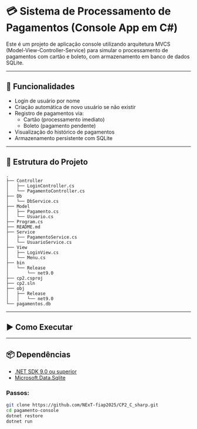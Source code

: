 # 💳 Sistema de Processamento de Pagamentos (Console App em C#)

Este é um projeto de aplicação console utilizando arquitetura MVCS (Model-View-Controller-Service) para simular o processamento de pagamentos com cartão e boleto, com armazenamento em banco de dados SQLite.

---

## 📌 Funcionalidades

- Login de usuário por nome
- Criação automática de novo usuário se não existir
- Registro de pagamentos via:
  - Cartão (processamento imediato)
  - Boleto (pagamento pendente)
- Visualização do histórico de pagamentos
- Armazenamento persistente com SQLite

---

## 🧱 Estrutura do Projeto

```
.
├── Controller
│   ├── LoginController.cs
│   └── PagamentoController.cs
├── Db
│   └── DbService.cs
├── Model
│   ├── Pagamento.cs
│   └── Usuario.cs
├── Program.cs
├── README.md
├── Service
│   ├── PagamentoService.cs
│   └── UsuarioService.cs
├── View
│   ├── LoginView.cs
│   └── Menu.cs
├── bin
│   └── Release
│       └── net9.0
├── cp2.csproj
├── cp2.sln
├── obj
│   ├── Release
│   │   └── net9.0
└── pagamentos.db
```

---

## ▶️ Como Executar

---

## 📦 Dependências

- [.NET SDK 9.0 ou superior](https://dotnet.microsoft.com/en-us/download)
- [Microsoft.Data.Sqlite](https://www.nuget.org/packages/Microsoft.Data.Sqlite)

### Passos:

```bash
git clone https://github.com/NExT-fiap2025/CP2_C_sharp.git
cd pagamento-console
dotnet restore
dotnet run
```
